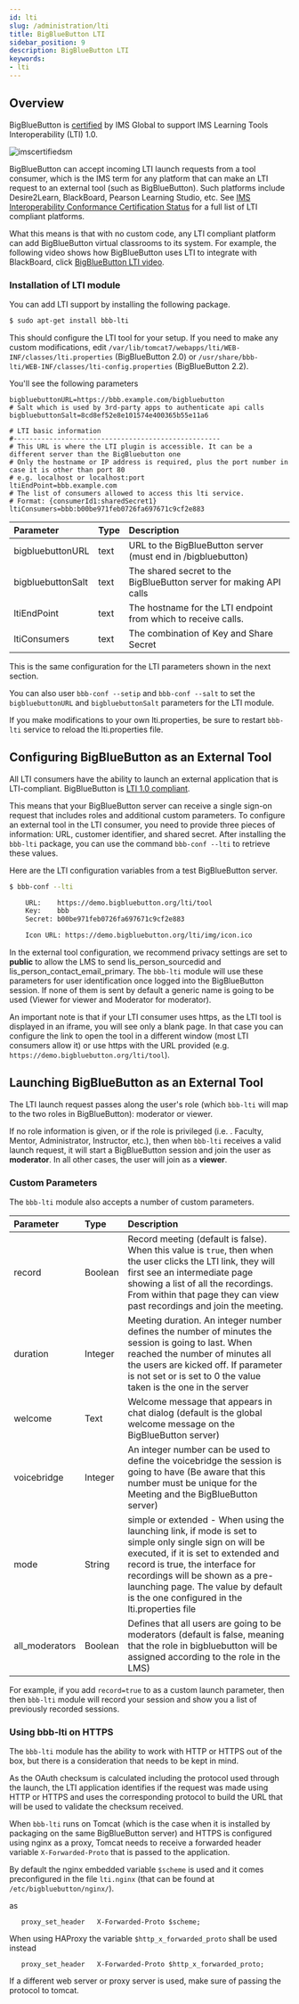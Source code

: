 ```yaml
---
id: lti
slug: /administration/lti
title: BigBlueButton LTI
sidebar_position: 9
description: BigBlueButton LTI
keywords:
- lti
---
```


## Overview

BigBlueButton is [certified](https://site.imsglobal.org/certifications/bigbluebutton-inc/36891/bigbluebutton) by IMS Global to support IMS Learning Tools Interoperability (LTI) 1.0.

![imscertifiedsm](/img/imscertifiedsm.png)

BigBlueButton can accept incoming LTI launch requests from a tool consumer,
which is the IMS term for any platform that can make an LTI request to an external tool (such as BigBlueButton).
Such platforms include Desire2Learn, BlackBoard, Pearson Learning Studio, etc.
See [IMS Interoperability Conformance Certification Status](https://www.imsglobal.org/cc/statuschart.cfm)
for a full list of LTI compliant platforms.

What this means is that with no custom code, any LTI compliant platform can add BigBlueButton virtual classrooms to its system.
For example, the following video shows how BigBlueButton uses LTI to integrate with BlackBoard,
click [BigBlueButton LTI video](https://www.youtube.com/watch?v=OSTGfvICYX4&feature=youtu.be&hd=1).

### Installation of LTI module

You can add LTI support by installing the following package.

```bash
$ sudo apt-get install bbb-lti
```

This should configure the LTI tool for your setup. If you need to make any custom modifications, edit `/var/lib/tomcat7/webapps/lti/WEB-INF/classes/lti.properties` (BigBlueButton 2.0) or `/usr/share/bbb-lti/WEB-INF/classes/lti-config.properties` (BigBlueButton 2.2).

You'll see the following parameters

```properties
bigbluebuttonURL=https://bbb.example.com/bigbluebutton
# Salt which is used by 3rd-party apps to authenticate api calls
bigbluebuttonSalt=8cd8ef52e8e101574e400365b55e11a6

# LTI basic information
#----------------------------------------------------
# This URL is where the LTI plugin is accessible. It can be a different server than the BigBluebutton one
# Only the hostname or IP address is required, plus the port number in case it is other than port 80
# e.g. localhost or localhost:port
ltiEndPoint=bbb.example.com
# The list of consumers allowed to access this lti service.
# Format: {consumerId1:sharedSecret1}
ltiConsumers=bbb:b00be971feb0726fa697671c9cf2e883
```

| Parameter         | Type | Description                                                        |
| :---------------- | :--- | :----------------------------------------------------------------- |
| bigbluebuttonURL  | text | URL to the BigBlueButton server (must end in /bigbluebutton)       |
| bigbluebuttonSalt | text | The shared secret to the BigBlueButton server for making API calls |
| ltiEndPoint       | text | The hostname for the LTI endpoint from which to receive calls.     |
| ltiConsumers      | text | The combination of Key and Share Secret                            |

This is the same configuration for the LTI parameters shown in the next section.

You can also user `bbb-conf --setip` and `bbb-conf --salt` to set the `bigbluebuttonURL` and `bigbluebuttonSalt` parameters for the LTI module.

If you make modifications to your own lti.properties, be sure to restart `bbb-lti` service to reload the lti.properties file.

## Configuring BigBlueButton as an External Tool

All LTI consumers have the ability to launch an external application that is LTI-compliant.
BigBlueButton is [LTI 1.0 compliant](https://www.imsglobal.org/cc/detail.cfm?ID=172).

This means that your BigBlueButton server can receive a single sign-on request that includes roles and additional custom parameters.
To configure an external tool in the LTI consumer, you need to provide three pieces of information:
URL, customer identifier, and shared secret.
After installing the `bbb-lti` package, you can use the command `bbb-conf --lti` to retrieve these values.

Here are the LTI configuration variables from a test BigBlueButton server.

```bash
$ bbb-conf --lti

    URL:    https://demo.bigbluebutton.org/lti/tool
    Key:    bbb
    Secret: b00be971feb0726fa697671c9cf2e883

    Icon URL: https://demo.bigbluebutton.org/lti/img/icon.ico
```

In the external tool configuration, we recommend privacy settings are set to **public**
to allow the LMS to send lis_person_sourcedid and lis_person_contact_email_primary.
The `bbb-lti` module will use these parameters for user identification once logged into the BigBlueButton session.
If none of them is sent by default a generic name is going to be used (Viewer for viewer and Moderator for moderator).

An important note is that if your LTI consumer uses https, as the LTI tool is displayed in an iframe, you will see only a blank page.
In that case you can configure the link to open the tool in a different window (most LTI consumers allow it)
or use https with the URL provided (e.g. `https://demo.bigbluebutton.org/lti/tool`).

## Launching BigBlueButton as an External Tool

The LTI launch request passes along the user's role (which `bbb-lti` will map to the two roles in BigBlueButton): moderator or viewer.

If no role information is given, or if the role is privileged (i.e. . Faculty, Mentor, Administrator, Instructor, etc.),
then when `bbb-lti` receives a valid launch request,
it will start a BigBlueButton session and join the user as **moderator**.
In all other cases, the user will join as a **viewer**.

### Custom Parameters

The `bbb-lti` module also accepts a number of custom parameters.

| Parameter      | Type    | Description                                                                                                                                                                                                                                                                                               |
| :------------- | :------ | :-------------------------------------------------------------------------------------------------------------------------------------------------------------------------------------------------------------------------------------------------------------------------------------------------------- |
| record         | Boolean | Record meeting (default is false). When this value is `true`, then when the user clicks the LTI link, they will first see an intermediate page showing a list of all the recordings. From within that page they can view past recordings and join the meeting.                                            |
| duration       | Integer | Meeting duration. An integer number defines the number of minutes the session is going to last. When reached the number of minutes all the users are kicked off. If parameter is not set or is set to 0 the value taken is the one in the server                                                          |
| welcome        | Text    | Welcome message that appears in chat dialog (default is the global welcome message on the BigBlueButton server)                                                                                                                                                                                           |
| voicebridge    | Integer | An integer number can be used to define the voicebridge the session is going to have (Be aware that this number must be unique for the Meeting and the BigBlueButton server)                                                                                                                              |
| mode           | String  | simple or extended - When using the launching link, if mode is set to simple only single sign on will be executed, if it is set to extended and record is true, the interface for recordings will be shown as a pre-launching page. The value by default is the one configured in the lti.properties file |
| all_moderators | Boolean | Defines that all users are going to be moderators (default is false, meaning that the role in bigbluebutton will be assigned according to the role in the LMS)                                                                                                                                            |

For example, if you add `record=true` to as a custom launch parameter, then then `bbb-lti` module will record your session and show you a list of previously recorded sessions.

### Using bbb-lti on HTTPS

The `bbb-lti` module has the ability to work with HTTP or HTTPS out of the box, but there is a consideration that needs to be kept in mind.

As the OAuth checksum is calculated including the protocol used through the launch, the LTI application identifies if the request was made using HTTP or HTTPS and uses the corresponding protocol to build the URL that will be used to validate the checksum received.

When `bbb-lti` runs on Tomcat (which is the case when it is installed by packaging on the same BigBlueButton server) and HTTPS is configured using nginx as a proxy, Tomcat needs to receive a forwarded header variable `X-Forwarded-Proto` that is passed to the application.

By default the nginx embedded variable `$scheme` is used and it comes preconfigured in the file `lti.nginx` (that can be found at `/etc/bigbluebutton/nginx/`).

as

```nginx
   proxy_set_header   X-Forwarded-Proto $scheme;
```

When using HAProxy the variable `$http_x_forwarded_proto` shall be used instead

```nginx
   proxy_set_header   X-Forwarded-Proto $http_x_forwarded_proto;
```

If a different web server or proxy server is used, make sure of passing the protocol to tomcat.
